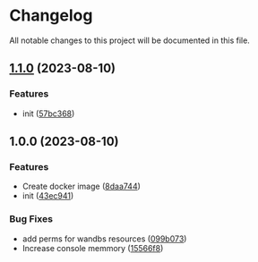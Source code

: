 # Changelog

All notable changes to this project will be documented in this file.

## [1.1.0](https://github.com/wandb/cdk8s/compare/v1.0.0...v1.1.0) (2023-08-10)


### Features

* init ([57bc368](https://github.com/wandb/cdk8s/commit/57bc368ee65c61d2689ca848d2b03b024e271df5))

## 1.0.0 (2023-08-10)


### Features

* Create docker image ([8daa744](https://github.com/wandb/cdk8s/commit/8daa744941561fa226fbd38911c0b52bc03e6824))
* init ([43ec941](https://github.com/wandb/cdk8s/commit/43ec9411c0abdf7c3e4000059f26da32f685b95c))


### Bug Fixes

* add perms for wandbs resources ([099b073](https://github.com/wandb/cdk8s/commit/099b073d27aa93306e5205b62dbbc5f09cf52938))
* Increase console memmory ([15566f8](https://github.com/wandb/cdk8s/commit/15566f8bf2648ed15dd0bb8b45c38e16a0fe4237))
